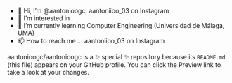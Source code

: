 - 👋 Hi, I’m @aantonioogc, aantoniioo_03 on Instagram
- 👀 I’m interested in 
- 🌱 I’m currently learning Computer Engineering (Universidad de Málaga, UMA)
- 📫 How to reach me ... aantoniioo_03 on Instagram

aantonioogc/aantonioogc is a ✨ special ✨ repository because its `README.md` (this file) appears on your GitHub profile.
You can click the Preview link to take a look at your changes.
